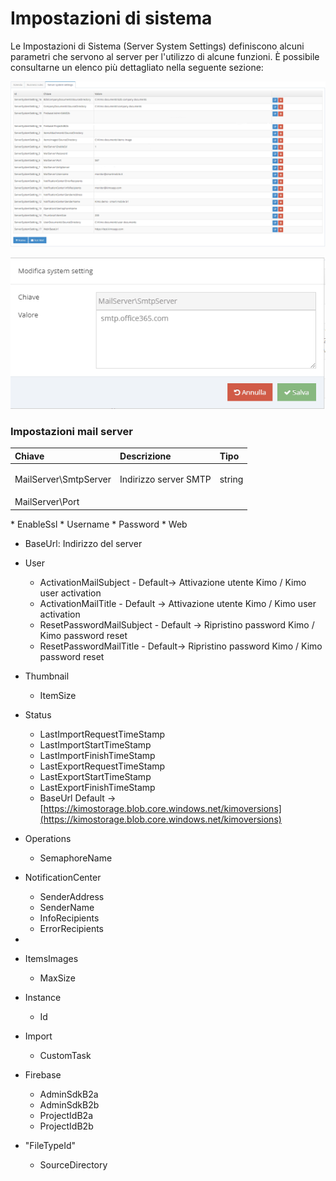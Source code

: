 # Impostazioni di sistema

Le Impostazioni di Sistema \(Server System Settings\) definiscono alcuni parametri che servono al server  per l'utilizzo di alcune funzioni. È possibile consultarne un elenco più dettagliato nella seguente sezione: 

![](../.gitbook/assets/tempsnip%20%281%29.png)

![](../.gitbook/assets/image%20%2826%29.png)



### 

### Impostazioni mail server

<table>
  <thead>
    <tr>
      <th style="text-align:left">Chiave</th>
      <th style="text-align:left">Descrizione</th>
      <th style="text-align:left">Tipo</th>
    </tr>
  </thead>
  <tbody>
    <tr>
      <td style="text-align:left">
        <p></p>
        <p>MailServer\SmtpServer</p>
      </td>
      <td style="text-align:left">Indirizzo server SMTP</td>
      <td style="text-align:left">string</td>
    </tr>
    <tr>
      <td style="text-align:left">MailServer\Port</td>
      <td style="text-align:left"></td>
      <td style="text-align:left"></td>
    </tr>
  </tbody>
</table>* EnableSsl 
* Username 
* Password
* Web

  * BaseUrl: Indirizzo del server

* User

  * ActivationMailSubject - Default-&gt; Attivazione utente Kimo / Kimo user activation
  * ActivationMailTitle - Default -&gt; Attivazione utente Kimo / Kimo user activation 
  * ResetPasswordMailSubject - Default -&gt; Ripristino password Kimo / Kimo password reset
  * ResetPasswordMailTitle - Default-&gt; Ripristino password Kimo / Kimo password reset

* Thumbnail

  * ItemSize

* Status
  * LastImportRequestTimeStamp 
  * LastImportStartTimeStamp 
  * LastImportFinishTimeStamp 
  * LastExportRequestTimeStamp 
  * LastExportStartTimeStamp 
  * LastExportFinishTimeStamp
  * BaseUrl Default -&gt; [https://kimostorage.blob.core.windows.net/kimoversions](https://kimostorage.blob.core.windows.net/kimoversions)
* Operations
  * SemaphoreName
* NotificationCenter
  * SenderAddress 
  * SenderName 
  * InfoRecipients 
  * ErrorRecipients
* 
* ItemsImages

  * MaxSize

* Instance
  * Id
* Import
  * CustomTask
* Firebase
  * AdminSdkB2a 
  * AdminSdkB2b 
  * ProjectIdB2a 
  * ProjectIdB2b
* "FileTypeId"
  * SourceDirectory

